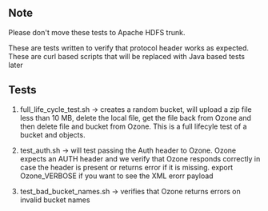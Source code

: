 ## Note

Please don't move these tests to Apache HDFS trunk. 

These are tests written to verify that protocol header works as expected. These are curl based scripts that will be replaced with Java based tests later

## Tests

1) full_life_cycle_test.sh -> creates a random bucket, will upload a zip file less than 10 MB, delete the local file, get the file back from Ozone and then delete file and bucket from Ozone. This is a full lifecyle test of a bucket and objects.

2) test_auth.sh -> will test passing the Auth header to Ozone. Ozone expects an AUTH header and we verify that Ozone responds correctly in case the header is present or returns error if it is missing. export Ozone_VERBOSE if you want to see the XML erorr payload

3) test_bad_bucket_names.sh -> verifies that Ozone returns errors on invalid bucket names

